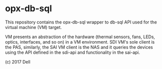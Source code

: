 # opx-db-sql
This repository contains the opx-db-sql wrapper to db-sql API used for the virtual machine (VM) target.

VM presents an abstraction of the hardware (thermal sensors, fans, LEDs, optics, interfaces, and so on) in a VM environment. SDI VM's sole client is the PAS, similarly, the SAI VM client is the NAS and it queries the devices using the API defined in the sdi-api and functionality in the sai-api.

(c) 2017 Dell
